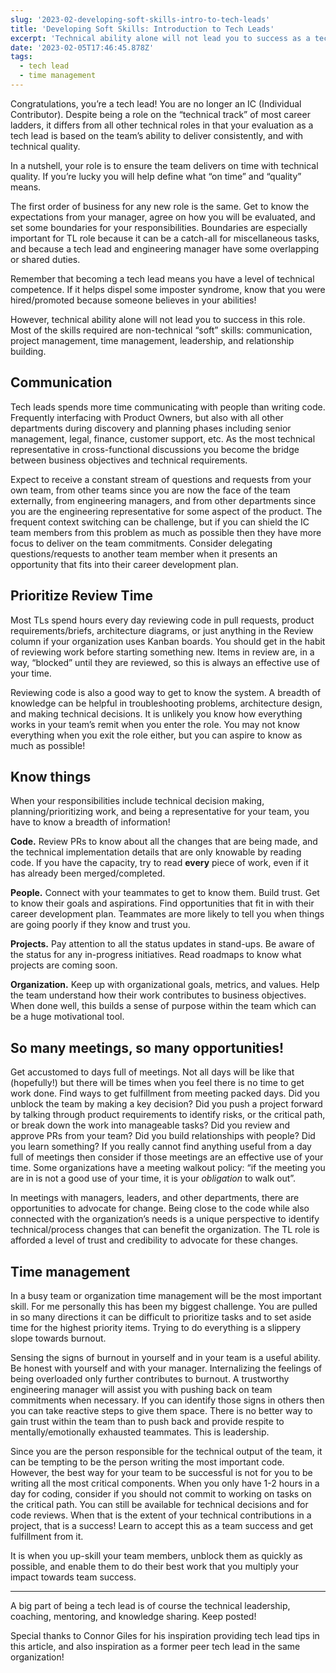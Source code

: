 ```yaml
---
slug: '2023-02-developing-soft-skills-intro-to-tech-leads'
title: 'Developing Soft Skills: Introduction to Tech Leads'
excerpt: 'Technical ability alone will not lead you to success as a tech lead. Tips for developing the soft skills required to be an exceptional tech lead.'
date: '2023-02-05T17:46:45.878Z'
tags:
  - tech lead
  - time management
---
```


Congratulations, you’re a tech lead! You are no longer an IC (Individual Contributor). Despite being a role on the “technical track” of most career ladders, it differs from all other technical roles in that your evaluation as a tech lead is based on the team’s ability to deliver consistently, and with technical quality.

In a nutshell, your role is to ensure the team delivers on time with technical quality. If you’re lucky you will help define what “on time” and “quality” means.

The first order of business for any new role is the same. Get to know the expectations from your manager, agree on how you will be evaluated, and set some boundaries for your responsibilities. Boundaries are especially important for TL role because it can be a catch-all for miscellaneous tasks, and because a tech lead and engineering manager have some overlapping or shared duties.

Remember that becoming a tech lead means you have a level of technical competence. If it helps dispel some imposter syndrome, know that you were hired/promoted because someone believes in your abilities!

However, technical ability alone will not lead you to success in this role. Most of the skills required are non-technical “soft” skills: communication, project management, time management, leadership, and relationship building.

## Communication

Tech leads spends more time communicating with people than writing code. Frequently interfacing with Product Owners, but also with all other departments during discovery and planning phases including senior management, legal, finance, customer support, etc. As the most technical representative in cross-functional discussions you become the bridge between business objectives and technical requirements.

Expect to receive a constant stream of questions and requests from your own team, from other teams since you are now the face of the team externally, from engineering managers, and from other departments since you are the engineering representative for some aspect of the product. The frequent context switching can be challenge, but if you can shield the IC team members from this problem as much as possible then they have more focus to deliver on the team commitments. Consider delegating questions/requests to another team member when it presents an opportunity that fits into their career development plan.

## Prioritize Review Time

Most TLs spend hours every day reviewing code in pull requests, product requirements/briefs, architecture diagrams, or just anything in the Review column if your organization uses Kanban boards. You should get in the habit of reviewing work before starting something new. Items in review are, in a way, “blocked” until they are reviewed, so this is always an effective use of your time.

Reviewing code is also a good way to get to know the system. A breadth of knowledge can be helpful in troubleshooting problems, architecture design, and making technical decisions. It is unlikely you know how everything works in your team’s remit when you enter the role. You may not know everything when you exit the role either, but you can aspire to know as much as possible!

## Know things

When your responsibilities include technical decision making, planning/prioritizing work, and being a representative for your team, you have to know a breadth of information!

**Code.** Review PRs to know about all the changes that are being made, and the technical implementation details that are only knowable by reading code. If you have the capacity, try to read **every** piece of work, even if it has already been merged/completed.

**People.** Connect with your teammates to get to know them. Build trust. Get to know their goals and aspirations. Find opportunities that fit in with their career development plan. Teammates are more likely to tell you when things are going poorly if they know and trust you.

**Projects.** Pay attention to all the status updates in stand-ups. Be aware of the status for any in-progress initiatives. Read roadmaps to know what projects are coming soon.

**Organization.** Keep up with organizational goals, metrics, and values. Help the team understand how their work contributes to business objectives. When done well, this builds a sense of purpose within the team which can be a huge motivational tool.

## So many meetings, so many opportunities!

Get accustomed to days full of meetings. Not all days will be like that (hopefully!) but there will be times when you feel there is no time to get work done. Find ways to get fulfillment from meeting packed days. Did you unblock the team by making a key decision? Did you push a project forward by talking through product requirements to identify risks, or the critical path, or break down the work into manageable tasks? Did you review and approve PRs from your team? Did you build relationships with people? Did you learn something? If you really cannot find anything useful from a day full of meetings then consider if those meetings are an effective use of your time. Some organizations have a meeting walkout policy: “if the meeting you are in is not a good use of your time, it is your _obligation_ to walk out”.

In meetings with managers, leaders, and other departments, there are opportunities to advocate for change. Being close to the code while also connected with the organization’s needs is a unique perspective to identify technical/process changes that can benefit the organization. The TL role is afforded a level of trust and credibility to advocate for these changes.

## Time management

In a busy team or organization time management will be the most important skill. For me personally this has been my biggest challenge. You are pulled in so many directions it can be difficult to prioritize tasks and to set aside time for the highest priority items. Trying to do everything is a slippery slope towards burnout.

Sensing the signs of burnout in yourself and in your team is a useful ability. Be honest with yourself and with your manager. Internalizing the feelings of being overloaded only further contributes to burnout. A trustworthy engineering manager will assist you with pushing back on team commitments when necessary. If you can identify those signs in others then you can take reactive steps to give them space. There is no better way to gain trust within the team than to push back and provide respite to mentally/emotionally exhausted teammates. This is leadership.

Since you are the person responsible for the technical output of the team, it can be tempting to be the person writing the most important code. However, the best way for your team to be successful is not for you to be writing all the most critical components. When you only have 1-2 hours in a day for coding, consider if you should not commit to working on tasks on the critical path. You can still be available for technical decisions and for code reviews. When that is the extent of your technical contributions in a project, that is a success! Learn to accept this as a team success and get fulfillment from it.

It is when you up-skill your team members, unblock them as quickly as possible, and enable them to do their best work that you multiply your impact towards team success.

---

A big part of being a tech lead is of course the technical leadership, coaching, mentoring, and knowledge sharing. Keep posted!

Special thanks to Connor Giles for his inspiration providing tech lead tips in this article, and also inspiration as a former peer tech lead in the same organization!
